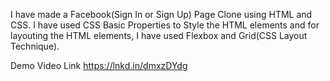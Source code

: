 I have made a Facebook(Sign In or Sign Up) Page Clone using HTML and CSS.
I have used CSS Basic Properties to Style the HTML elements and for layouting the HTML elements, I have used Flexbox and Grid(CSS Layout Technique).

Demo Video Link
https://lnkd.in/dmxzDYdg
